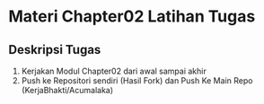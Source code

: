 # Materi Chapter02 Latihan Tugas
## Deskripsi Tugas
1. Kerjakan Modul Chapter02 dari awal sampai akhir
2. Push ke Repositori sendiri (Hasil Fork) dan Push Ke Main Repo (KerjaBhakti/Acumalaka)